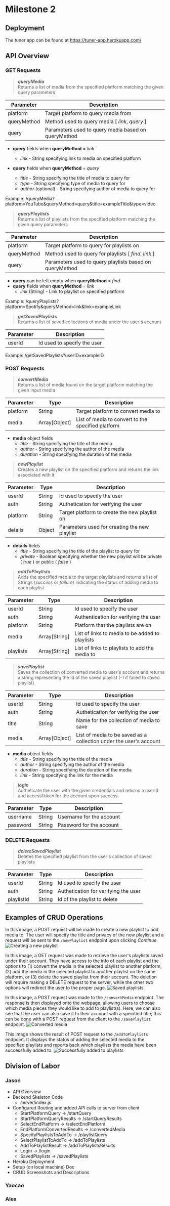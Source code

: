 # Milestone 2

## Deployment

The tuner app can be found at <https://tuner-app.herokuapp.com/>

## API Overview

### GET Requests

> ***queryMedia***  
Returns a list of media from the specified platform matching the given query parameters

| Parameter | Description |
|-----------|-------------|
| platform | Target platform to query media from |
| queryMethod | Method used to query media [ *link*, *query* ] |
| query | Parameters used to query media based on queryMethod |

- **query** fields when **queryMethod** = *link*

  - *link* - String specifying link to media on specified platform

- **query** fields when **queryMethod** = *query*

  - *title* - String specifying the title of media to query for
  - *type* - String specifying type of media to query for
  - *author* (optional) - String specifying author of media to query for

Example: /queryMedia?platform=YouTube&queryMethod=query&title=exampleTitle&type=video

> ***queryPlaylists***  
Returns a list of playlists from the specified platform matching the given query parameters

| Parameter | Description |
|-----------|-------------|
| platform | Target platform to query for playlists on |
| queryMethod | Method used to query for playlists [ *find*, *link* ] |
| query | Parameters used to query playlists based on queryMethod |

- **query** can be left empty when **queryMethod** = *find*
- **query** fields when **queryMethod** = *link*
  - *link* (String) - Link to playlist on specified platform

Example: /queryPlaylists?platform=Spotify&queryMethod=link&link=exampleLink

> ***getSavedPlaylists***  
Returns a list of saved collections of media under the user's account

| Parameter | Description |
|-----------|-------------|
| userId | Id used to specify the user |

Exampe: /getSavedPlaylists?userID=exampleID

### POST Requests

> ***convertMedia***  
Returns a list of media found on the target platform matching the given input media

| Parameter | Type | Description |
|-----------|------|-------------|
| platform | String | Target platform to convert media to |
| media | Array[Object] | List of media to convert to the specified platform |

- **media** object fields
  - *title* - String specifying the title of the media
  - *author* - String specifying the author of the media
  - *duration* - String specifying the duration of the media

> ***newPlaylist***  
Creates a new playlist on the specified platform and returns the link associated with it

| Parameter | Type | Description |
|-----------|------|-------------|
| userId | String | Id used to specify the user |
| auth | String | Authetication for verifying the user |
| platform | String | Target platform to create the new playlist on |
| details | Object | Parameters used for creating the new playlist |

- **details** fields
  - *title* - String specifying the title of the playlist to query for
  - *private* - Boolean specifying whether the new playlist will be private ( *true* ) or public ( *false* )

> ***addToPlaylists***  
Adds the specified media to the target playlists and returns a list of Strings (*success* or *failure*) indicating the status of adding media to each playlist

| Parameter | Type | Description |
|-----------|------|-------------|
| userId | String | Id used to specify the user |
| auth | String | Authentication for verifying the user |
| platform | String | Platform that the playlists are on |
| media | Array[String] | List of links to media to be added to playlists |
| playlists | Array[String] | List of links to playlists to add the media to |

> ***savePlaylist***  
Saves the collection of converted media to user's account and returns a string representing the Id of the saved playlist (-1 if failed to saved playlist)

| Parameter | Type | Description |
|-----------|------|-------------|
| userId | String | Id used to specify the user |
| auth | String | Authetication for verifying the user |
| title | String | Name for the collection of media to save |
| media | Array[Object] | List of media to be saved as a collection under the user's account |

- **media** object fields
  - *title* - String specifying the title of the media
  - *author* - String specifying the author of the media
  - *duration* - String specifying the duration of the media
  - *link* - String specifying the link for the media

> ***login***  
Autheticate the user with the given credentials and returns a userId and accessToken for the account upon success.

| Parameter | Type | Description |
|-----------|------|-------------|
| username | String | Username for the account |
| password | String | Password for the account |

### DELETE Requests

> ***deleteSavedPlaylist***  
Deletes the specified playlist from the user's collection of saved playlists

| Parameter | Type | Description |
|-----------|------|-------------|
| userId | String | Id used to specify the user |
| auth | String | Authetication for verifying the user |
| playlistId | String | Id of the playlist to delete |

## Examples of CRUD Operations

In this image, a POST request will be made to create a new playlist to add media to. The user will specify the title and privacy of the new playlist and a request will be sent to the `/newPlaylist` endpoint upon clicking *Continue*.
![Creating a new playlist](CrudScreenshots/NewPlaylist.png)

In this image, a GET request was made to retrieve the user's playlists saved under their account. They have access to the info of each playlist and the options to (1) convert the media in the selected playlist to another platform, (2) add the media in the selected playlist to another playlist on the same platform, or (3) delete the saved playlist from their account. The deletion will require making a DELETE request to the server, while the other two options will redirect the user to the proper page.
![Saved playlists](CrudScreenshots/SavedPlaylists.png)

In this image, a POST request was made to the `/convertMedia` endpoint. The response is then displayed onto the webpage, allowing users to choose which media pieces they would like to add to playlist(s). Here, we can also see that the user can also save it to their account with a specified title; this can be done with a POST request from the client to the `/savePlaylist` endpoint.
![Converted media](CrudScreenshots/ConvertedMedia.png)

This image shows the result of POST request to the `/addToPlaylists` endpoint. It displays the status of adding the selected media to the specified playlists and reports back which playlists the media have been successfully added to.
![Successfully added to playlists](CrudScreenshots/Success.png)

## Division of Labor

### Jason

- API Overview
- Backend Skeleton Code
  - server/index.js
- Configured Routing and added API calls to server from client
  - StartPlatformQuery  &#8594;  /startQuery
  - StartPlatformQueryResults  &#8594;  /startQueryResults
  - SelectEndPlatform  &#8594;  /selectEndPlatform
  - EndPlatformConvertedResults  &#8594;  /convertedMedia
  - SpecifyPlaylistsToAddTo  &#8594;  /playlistQuery
  - SelectPlaylistToAddTo  &#8594;  /addToPlaylists
  - AddToPlaylistResult  &#8594;  /addToPlaylistsResults
  - Login  &#8594;  /login
  - SavedPlaylists  &#8594;  /savedPlaylists
- Heroku Deployment
- Setup (on local machine) Doc
- CRUD Screenshots and Descriptions

### Yaocao

### Alex
